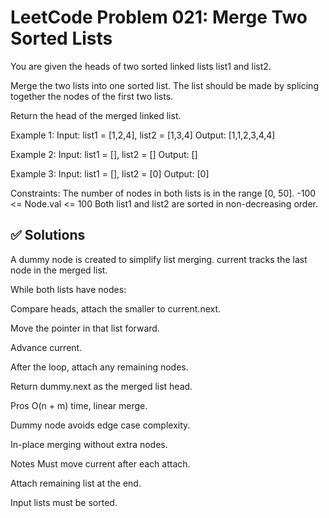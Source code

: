 # LeetCode Problem 021: Merge Two Sorted Lists

You are given the heads of two sorted linked lists list1 and list2.

Merge the two lists into one sorted list. The list should be made by splicing together the nodes of the first two lists.

Return the head of the merged linked list.


Example 1:
Input: list1 = [1,2,4], list2 = [1,3,4]
Output: [1,1,2,3,4,4]

Example 2:
Input: list1 = [], list2 = []
Output: []

Example 3:
Input: list1 = [], list2 = [0]
Output: [0]
 
Constraints:
The number of nodes in both lists is in the range [0, 50].
-100 <= Node.val <= 100
Both list1 and list2 are sorted in non-decreasing order.

## ✅ Solutions

A dummy node is created to simplify list merging.
current tracks the last node in the merged list.

While both lists have nodes:

Compare heads, attach the smaller to current.next.

Move the pointer in that list forward.

Advance current.

After the loop, attach any remaining nodes.

Return dummy.next as the merged list head.

Pros
O(n + m) time, linear merge.

Dummy node avoids edge case complexity.

In-place merging without extra nodes.

Notes
Must move current after each attach.

Attach remaining list at the end.

Input lists must be sorted.
